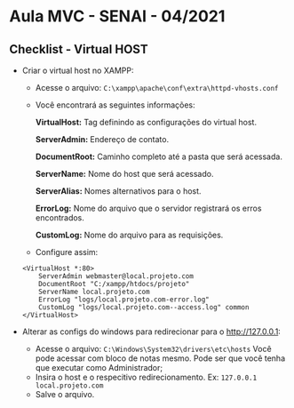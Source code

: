 # Aula MVC - SENAI - 04/2021

## Checklist - Virtual HOST
- Criar o virtual host no XAMPP:
    - Acesse o arquivo: ```C:\xampp\apache\conf\extra\httpd-vhosts.conf```
    - Você encontrará as seguintes informações:
      
      **VirtualHost:** Tag definindo as configurações do virtual host.
      
      **ServerAdmin:** Endereço de contato.
      
      **DocumentRoot:** Caminho completo até a pasta que será acessada.
      
      **ServerName:** Nome do host que será acessado.
      
      **ServerAlias:** Nomes alternativos para o host.
      
      **ErrorLog:**  Nome do arquivo que o servidor registrará os erros encontrados.
      
      **CustomLog:** Nome do arquivo para as requisições.
    
    - Configure assim:
    ```
    <VirtualHost *:80>
        ServerAdmin webmaster@local.projeto.com
        DocumentRoot "C:/xampp/htdocs/projeto"
        ServerName local.projeto.com
        ErrorLog "logs/local.projeto.com-error.log"
        CustomLog "logs/local.projeto.com--access.log" common
    </VirtualHost>
    ```

- Alterar as configs do windows para redirecionar para o http://127.0.0.1:
    - Acesse o arquivo: ```C:\Windows\System32\drivers\etc\hosts``` Você pode acessar com bloco de notas mesmo. Pode ser que você tenha que executar como Administrador;
    - Insira o host e o respecitivo redirecionamento. Ex: ```127.0.0.1       local.projeto.com```
    - Salve o arquivo.
